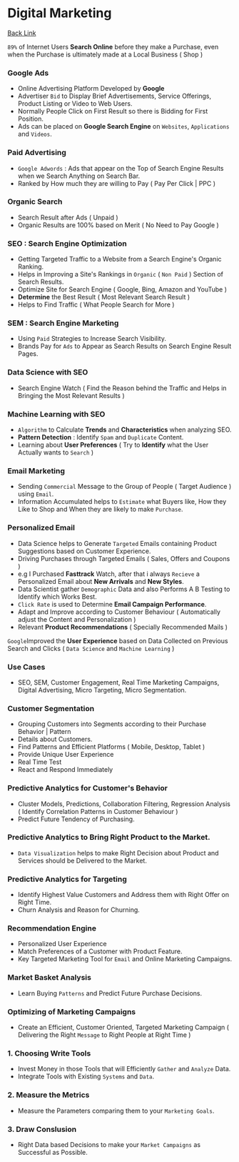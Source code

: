 # Digital Marketing

[Back Link](https://backlinko.com/hub/seo/seo-vs-sem)

`89%` of Internet Users **Search Online** before they make a Purchase, even when the Purchase is ultimately made at a Local Business ( Shop )

### Google Ads
- Online Advertising Platform Developed by **Google**
- Advertiser `Bid` to Display Brief Advertisements, Service Offerings, Product Listing or Video to Web Users.
- Normally People Click on First Result so there is Bidding for First Position.
- Ads can be placed on **Google Search Engine** on `Websites`, `Applications` and `Videos`.

### Paid Advertising
- `Google Adwords` : Ads that appear on the Top of Search Engine Results when we Search Anything on Search Bar.
- Ranked by How much they are willing to Pay ( Pay Per Click | PPC ) 

### Organic Search 
- Search Result after Ads ( Unpaid )
- Organic Results are 100% based on Merit ( No Need to Pay Google )

### SEO : Search Engine Optimization
- Getting Targeted Traffic to a Website from a Search Engine's Organic Ranking.
- Helps in Improving a Site's Rankings in `Organic` ( `Non Paid` ) Section of Search Results.
- Optimize Site for Search Engine ( Google, Bing, Amazon and YouTube )
- **Determine** the Best Result ( Most Relevant Search Result )
- Helps to Find Traffic ( What People Search for More )

### SEM : Search Engine Marketing
- Using `Paid` Strategies to Increase Search Visibility.
- Brands Pay for `Ads` to Appear as Search Results on Search Engine Result Pages.

### Data Science with SEO
- Search Engine Watch ( Find the Reason behind the Traffic and Helps in Bringing the Most Relevant Results )

### Machine Learning with SEO
- `Algorithm` to Calculate **Trends** and **Characteristics** when analyzing SEO.
- **Pattern Detection** : Identify `Spam` and `Duplicate` Content.
- Learning about **User Preferences** ( Try to **Identify** what the User Actually wants to `Search` )

### Email Marketing
- Sending `Commercial` Message to the Group of People ( Target Audience ) using `Email`.
- Information Accumulated helps to `Estimate` what Buyers like, How they Like to Shop and When they are likely to make `Purchase`.

### Personalized Email
- Data Science helps to Generate `Targeted` Emails containing Product Suggestions based on Customer Experience.
- Driving Purchases through Targeted Emails ( Sales, Offers and Coupons )
- e.g I Purchased **Fasttrack** Watch, after that i always `Recieve` a Personalized Email about **New Arrivals** and **New Styles**.
- Data Scientist gather `Demographic` Data and also Performs A B Testing to Identify which Works Best.
- `Click Rate` is used to Determine **Email Campaign Performance**.
- Adapt and Improve according to Customer Behaviour ( Automatically adjust the Content and Personalization )
- Relevant **Product Recommendations** ( Specially Recommended Mails )

`Google`Improved the **User Experience** based on Data Collected on Previous Search and Clicks ( `Data Science` and `Machine Learning` )

### Use Cases
- SEO, SEM, Customer Engagement, Real Time Marketing Campaigns, Digital Advertising, Micro Targeting, Micro Segmentation.

### Customer Segmentation
- Grouping Customers into Segments according to their Purchase Behavior | Pattern
- Details about Customers.
- Find Patterns and Efficient Platforms ( Mobile, Desktop, Tablet )
- Provide Unique User Experience
- Real Time Test 
- React and Respond Immediately

### Predictive Analytics for Customer's Behavior
- Cluster Models, Predictions, Collaboration Filtering, Regression Analysis ( Identify Correlation Patterns in Customer Behaviour )
- Predict Future Tendency of Purchasing.

### Predictive Analytics to Bring Right Product to the Market.
- `Data Visualization` helps to make Right Decision about Product and Services should be Delivered to the Market.

### Predictive Analytics for Targeting
- Identify Highest Value Customers and Address them with Right Offer on Right Time.
- Churn Analysis and Reason for Churning.

### Recommendation Engine
- Personalized User Experience
- Match Preferences of a Customer with Product Feature.
- Key Targeted Marketing Tool for `Email` and Online Marketing Campaigns.

### Market Basket Analysis
- Learn Buying `Patterns` and Predict Future Purchase Decisions.

### Optimizing of Marketing Campaigns
- Create an Efficient, Customer Oriented, Targeted Marketing Campaign ( Delivering the Right `Message` to Right People at Right Time )

### 1. Choosing Write Tools 
- Invest Money in those Tools that will Efficiently `Gather` and `Analyze` Data.
- Integrate Tools with Existing `Systems` and `Data`.

### 2. Measure the Metrics
- Measure the Parameters comparing them to your `Marketing Goals`.

### 3. Draw Conslusion
- Right Data based Decisions to make your `Market Campaigns` as Successful as Possible.
